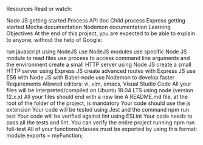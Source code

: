 Resources Read or watch:

Node JS getting started Process API doc Child process Express getting started Mocha documentation Nodemon documentation Learning Objectives At the end of this project, you are expected to be able to explain to anyone, without the help of Google:

run javascript using NodeJS use NodeJS modules use specific Node JS module to read files use process to access command line arguments and the environment create a small HTTP server using Node JS create a small HTTP server using Express JS create advanced routes with Express JS use ES6 with Node JS with Babel-node use Nodemon to develop faster Requirements Allowed editors: vi, vim, emacs, Visual Studio Code All your files will be interpreted/compiled on Ubuntu 18.04 LTS using node (version 12.x.x) All your files should end with a new line A README.md file, at the root of the folder of the project, is mandatory Your code should use the js extension Your code will be tested using Jest and the command npm run test Your code will be verified against lint using ESLint Your code needs to pass all the tests and lint. You can verify the entire project running npm run full-test All of your functions/classes must be exported by using this format: module.exports = myFunction;
